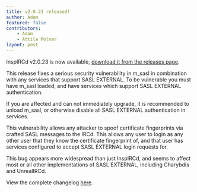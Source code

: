 ```yaml
---
title: v2.0.23 released!
author: Adam
featured: false
contributors:
    - Adam
    - Attila Molnar
layout: post
---
```


InspIRCd v2.0.23 is now available, [download it from the releases page](https://github.com/inspircd/inspircd/releases).


This release fixes a serious security vulnerability in m_sasl in combination with any services that support SASL EXTERNAL. To be vulnerable you must have m_sasl loaded, and have services which support SASL EXTERNAL authentication.

If you are affected and can not immediately upgrade, it is recommended to unload m_sasl, or otherwise disable all SASL EXTERNAL authentication in services.

<!--more-->

This vulnerability allows any attacker to spoof certificate fingerprints via crafted SASL messages to the IRCd. This allows any user to login as any other user that they know the certificate fingerprint of, and that user has services configured to accept SASL EXTERNAL login requests for.

This bug appears more widespread than just InspIRCd, and seems to affect most or all other implementations of SASL EXTERNAL, including Charybdis and UnrealIRCd.

View the complete changelog [here](https://github.com/inspircd/inspircd/compare/v2.0.22...v2.0.23).

